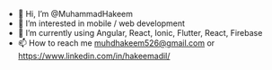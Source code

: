 - 👋 Hi, I’m @MuhammadHakeem
- 👀 I’m interested in mobile / web development
- 🌱 I’m currently using Angular, React, Ionic, Flutter, React, Firebase
- 📫 How to reach me muhdhakeem526@gmail.com or https://www.linkedin.com/in/hakeemadil/

<!---
MuhammadHakeem/MuhammadHakeem is a ✨ special ✨ repository because its `README.md` (this file) appears on your GitHub profile.
You can click the Preview link to take a look at your changes.
--->
